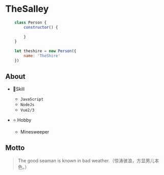 # TheSalley

```javascript
	class Person {
		constructor() {
			
		} 
	}
	
	let theshire = new Person({
		name: 'TheShire'
	})
```

## About

+ 🌳Skill

	+ `JavaScript`
	+ `NodeJs`
	+ `Vue2/3`

+ ⭐ Hobby

	+ Minesweeper

## Motto

> The good seaman is known in bad weather.（惊涛骇浪，方显男儿本色。）
